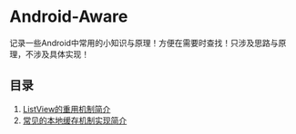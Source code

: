# Android-Aware
记录一些Android中常用的小知识与原理！方便在需要时查找！只涉及思路与原理，不涉及具体实现！

## 目录
1. [ListView的重用机制简介][1]
2. [常见的本地缓存机制实现简介][2]

[1]:https://github.com/albert-lii/Android-Aware/edit/master/ListView的重用机制简介.md
[2]:https://github.com/albert-lii/Android-Aware/edit/master/常见的本地缓存机制实现简介.md
